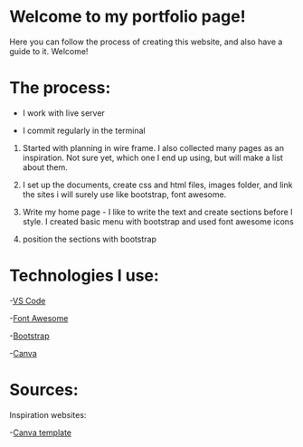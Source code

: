 # Welcome to my portfolio page!

Here you can follow the process of creating this website, and also have a guide to it. Welcome!

# The process:

- I work with live server

- I commit regularly in the terminal

1. Started with planning in wire frame. I also collected many pages as an inspiration. Not sure yet, which one I end up using, but will make a list about them.

2. I set up the documents, create css and html files, images folder, and link the sites i will surely use like bootstrap, font awesome.

3. Write my home page - I like to write the text and create sections before I style. I created basic menu with bootstrap and used font awesome icons

4. position the sections with bootstrap

# Technologies I use:

-[VS Code](https://code.visualstudio.com/)

-[Font Awesome](https://fontawesome.com/)

-[Bootstrap](https://getbootstrap.com/)

-[Canva](https://www.canva.com/)

# Sources:

Inspiration websites:

-[Canva template](https://www.canva.com/p/templates/EAFCa1Va6II-brown-grey-creative-modern-online-portfolio/)
